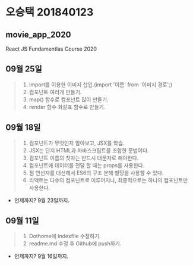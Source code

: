 # 오승택 201840123
## movie_app_2020
React JS Fundamentlas Course 2020
## 09월 25일
>1. import를 이용한 이미지 삽입.(import '이름' from '이미지 경로';)
>2. 컴포넌트 여러개 만들기.
>3. map() 함수로 컴포넌트 많이 만들기.
>4. render 함수 화살표 함수로 만들기.
## 09월 18일
>1. 컴포넌트가 무엇인지 알아보고, JSX를 학습.
>2. JSX는 단지 HTML과 자바스크립트를 조합한 문법이다.
>3. 컴포넌트 이름의 첫자는 반드시 대문자로 해야한다.
>4. 컴포넌트에 데이터를 전달 할 때는 props를 사용한다.
>5. 점 연선자를 대신해서 ES6의 구조 분해 할당을 사용할 수 있다.
>6. 리액트는 다수의 컴포넌트로 이루어지나, 최종적으로는 하나의 컴포넌트만 사용한다.
* 언제까지? 9월 23일까지.

## 09월 11일
>1. Dothome에 indexfile 수정하기.
>2. readme.md 수정 후 Github에 push하기.
* 언제까지? 9월 16일까지.